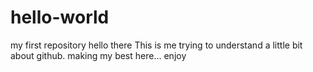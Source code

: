 # hello-world
my first repository
hello there
This is me trying to understand a little bit about github. making my best here...
enjoy
